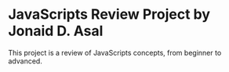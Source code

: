 # JavaScripts Review Project by Jonaid D. Asal
This project is a review of JavaScripts concepts, from beginner to advanced.